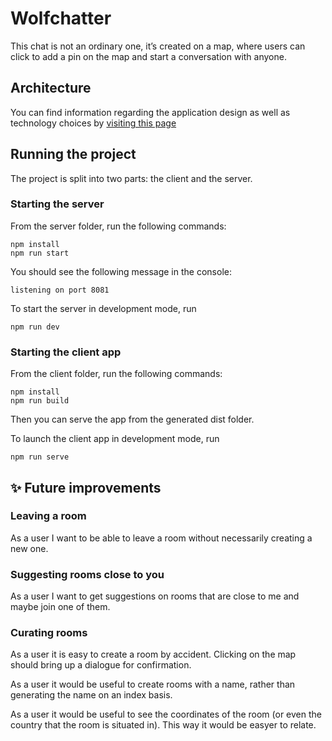 # Wolfchatter

This chat is not an ordinary one, it’s created on a map, where users can click
to add a pin on the map and start a conversation with anyone.

## Architecture

You can find information regarding the application design as well as technology
choices by [visiting this page](https://github.com/stefanalexlupu/wolfchatter/tree/master/documentation)

## Running the project

The project is split into two parts: the client and the server.

### Starting the server

From the server folder, run the following commands:

```
npm install
npm run start
```

You should see the following message in the console:

```
listening on port 8081
```

To start the server in development mode, run

```
npm run dev
```

### Starting the client app

From the client folder, run the following commands:

```
npm install
npm run build
```

Then you can serve the app from the generated dist folder.

To launch the client app in development mode, run

```
npm run serve
```

## ✨ Future improvements

### Leaving a room

As a user I want to be able to leave a room without necessarily creating a new
one.

### Suggesting rooms close to you

As a user I want to get suggestions on rooms that are close to me and maybe join
one of them.

### Curating rooms

As a user it is easy to create a room by accident. Clicking on the map should
bring up a dialogue for confirmation.

As a user it would be useful to create rooms with a name, rather than generating
the name on an index basis.

As a user it would be useful to see the coordinates of the room (or even the
country that the room is situated in). This way it would be easyer to relate.
